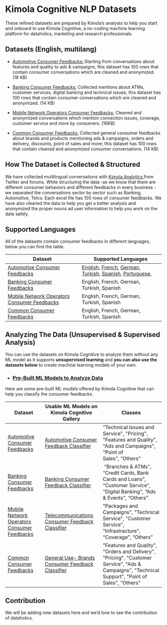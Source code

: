 # Kimola Cognitive NLP Datasets
These refined datasets are prepared by Kimola’s analysts to help you start and onboard to use Kimola Cognitive, a no-coding machine learning platform for dataholics, marketing and research professionals.

## Datasets (English, multilang)

* [Automotive Consumer Feedbacks:](https://github.com/Kimola/kimola-cognitive-nlp-datasets/tree/master/automotive/):Starting from conversations about features and quality to ads & campaigns, this dataset has 100 rows that contain consumer conversations which are cleaned and anonymized. (18 KB) 

* [Banking Consumer Feedbacks:](https://github.com/Kimola/kimola-cognitive-nlp-datasets/tree/master/banking/) Collected mentions about ATMs, customer services, digital banking and technical issues, this dataset has 100 rows that contain consumer conversations which are cleaned and anonymized. (14 KB) 

* [Mobile Network Operators Consumer Feedbacks:](https://github.com/Kimola/kimola-cognitive-nlp-datasets/tree/master/common/) Cleaned and anonymized conversations which mention connection issues, coverage, customer service and more by consumers. (16KB) 

* [Common Consumer Feedbacks:](https://github.com/Kimola/kimola-cognitive-nlp-datasets/tree/master/mobile-network-operators/)  Collected general consumer feedbacks about brands and products mentioning ads & campaigns, orders and delivery,  discounts, point of sales and more; this dataset has 100 rows that contain cleaned and anonymized consumer conversations. (14 KB)


## How The Dataset is Collected & Structured

We have collected multilingual conversations with [Kimola Analytics ](https://kimola.com/analytics)from Twitter and forums. While structuring the data -as we know that there are different consumer behaviors and different feedbacks in every business - we separated the conversations sector by sector such as Banking, Automotive, Telco. Each excel file has 100 rows of consumer feedbacks. We have also cleaned the data to help you get a better analysis and anonymized the proper nouns ad user information to help you work on the data safely.


## Supported Languages

All of the datasets contain consumer feedbacks in different languages, below you can find the table. 

| Dataset  | Supported Languages |
| ------------- | ------------- |
| [Automotive Consumer Feedbacks](https://github.com/Kimola/kimola-cognitive-nlp-datasets/tree/master/automotive/)  | [English](https://github.com/Kimola/kimola-cognitive-nlp-datasets/blob/master/automotive/automotive-consumer-feedbacks-english.xlsx), [French](https://github.com/Kimola/kimola-cognitive-nlp-datasets/blob/master/automotive/automotive-consumer-feedbacks-french.xlsx), [German](https://github.com/Kimola/kimola-cognitive-nlp-datasets/blob/master/automotive/automotive-consumer-feedbacks-german.xlsx), [Turkish](https://github.com/Kimola/kimola-cognitive-nlp-datasets/blob/master/automotive/automotive-consumer-feedbacks-turkish.xlsx), [Spanish](https://github.com/Kimola/kimola-cognitive-nlp-datasets/blob/master/automotive/automotive-consumer-feedbacks-spanish.xlsx), [Portuguese](https://github.com/Kimola/kimola-cognitive-nlp-datasets/blob/master/automotive/automotive-consumer-feedbacks-portuguese.xlsx), |
| [Banking Consumer Feedbacks](https://github.com/Kimola/kimola-cognitive-nlp-datasets/tree/master/banking/) | English, French, German, Turkish, Spanish  |
| [Mobile Network Operators Consumer Feedbacks](https://github.com/Kimola/kimola-cognitive-nlp-datasets/tree/master/common/)  | English, French, German, Turkish, Spanish  |
| [Common Consumer Feedbacks](https://github.com/Kimola/kimola-cognitive-nlp-datasets/tree/master/mobile-network-operators/)   | English, French, German, Turkish, Spanish  |

## Analyzing The Data (Unsupervised & Supervised Analysis)
You can use the datasets on Kimola Cognitive to analyze them without any ML model as it supports **unsupervised learning** and **you can also use the datasets below** to create machine learning models of your own. 

- ### [Pre-Built ML Models to Analyze Data ](https://kimola.com/cognitive/gallery)
Here are some pre-built ML models offered by Kimola Cognitive that can help you classify the consumer feedbacks.


| Dataset  | Usable ML Models on Kimola Cognitive Gallery | Classes |
| ------------- | ------------- | ------------- |
| [Automotive Consumer Feedbacks](https://github.com/Kimola/kimola-cognitive-nlp-datasets/tree/master/automotive/)  | [Automotive Consumer Feedback Classifier](https://kimola.com/cognitive/gallery/140317/automative-consumer-feedback-classifier) | "Technical Issues and Service", "Pricing", "Features and Quality", "Ads and Campaigns", "Point of Sales”, “Others” |
| [Banking Consumer Feedbacks](https://github.com/Kimola/kimola-cognitive-nlp-datasets/tree/master/banking/) | [Banking Consumer Feedback Classifier](https://kimola.com/cognitive/gallery/140316/banking-consumer-feedback-classifier) |  “Branches & ATMs”, “Credit Cards, Bank Cards and Loans”, “Customer Service”, “Digital Banking”, “Ads & Events”, “Others” |
| [Mobile Network Operators Consumer Feedbacks](https://github.com/Kimola/kimola-cognitive-nlp-datasets/tree/master/common/)  | [Telecommunications Consumer Feedback Classifier](https://kimola.com/cognitive/gallery/140318/telecommunications-consumer-feedback-classifier) | “Packages and Campaigns", "Technical Service", "Customer Service", “Infrastracture", “Coverage”, “Others” |
| [Common Consumer Feedbacks](https://github.com/Kimola/kimola-cognitive-nlp-datasets/tree/master/mobile-network-operators/)   | [General Use- Brands Consumer Feedback Classifier](https://kimola.com/cognitive/gallery/140321/general-use-brands-consumer-feedback-classifier)  | "Features and Quality", "Orders and Delivery", "Pricing", "Customer Service", "Ads & Campaigns", "Technical Support", "Point of Sales”, “Others” |

## Contribution
We will be adding new datasets here and we’d love to see the contribution of dataholics. 



